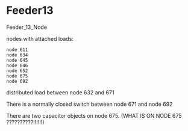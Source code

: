 # Feeder13
Feeder_13_Node


nodes with attached loads:
  
    node 611
    node 634
    node 645
    node 646
    node 652
    node 675
    node 692
    



distributed load between node 632 and 671


There is a normally closed switch between node 671 and node 692

There are two capacitor objects on node 675. (WHAT IS ON NODE 675 ??????????!!!!!!)

